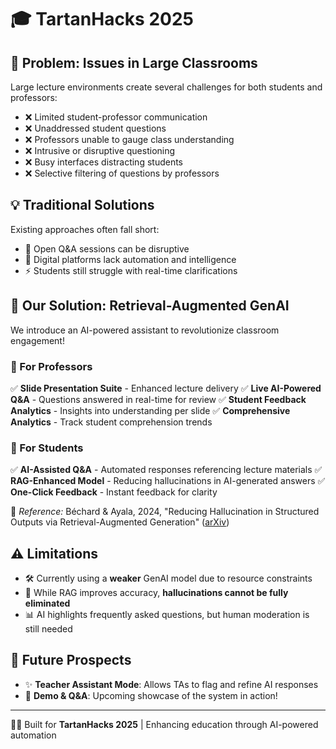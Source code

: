 # 🎓 TartanHacks 2025

## 🚀 Problem: Issues in Large Classrooms
Large lecture environments create several challenges for both students and professors:
- ❌ Limited student-professor communication
- ❌ Unaddressed student questions
- ❌ Professors unable to gauge class understanding
- ❌ Intrusive or disruptive questioning
- ❌ Busy interfaces distracting students
- ❌ Selective filtering of questions by professors

## 💡 Traditional Solutions
Existing approaches often fall short:
- 📢 Open Q&A sessions can be disruptive
- 📝 Digital platforms lack automation and intelligence
- ⚡ Students still struggle with real-time clarifications

## 🤖 Our Solution: Retrieval-Augmented GenAI
We introduce an AI-powered assistant to revolutionize classroom engagement!

### 📌 For Professors
✅ **Slide Presentation Suite** - Enhanced lecture delivery
✅ **Live AI-Powered Q&A** - Questions answered in real-time for review
✅ **Student Feedback Analytics** - Insights into understanding per slide
✅ **Comprehensive Analytics** - Track student comprehension trends

### 📌 For Students
✅ **AI-Assisted Q&A** - Automated responses referencing lecture materials
✅ **RAG-Enhanced Model** - Reducing hallucinations in AI-generated answers
✅ **One-Click Feedback** - Instant feedback for clarity

🔬 *Reference:* Béchard & Ayala, 2024, "Reducing Hallucination in Structured Outputs via Retrieval-Augmented Generation" ([arXiv](https://arxiv.org/abs/2404.08189))

## ⚠️ Limitations
- 🛠 Currently using a **weaker** GenAI model due to resource constraints
- 🔄 While RAG improves accuracy, **hallucinations cannot be fully eliminated**
- 📊 AI highlights frequently asked questions, but human moderation is still needed

## 🎯 Future Prospects
- ✨ **Teacher Assistant Mode**: Allows TAs to flag and refine AI responses
- 🎥 **Demo & Q&A**: Upcoming showcase of the system in action!

---
👩‍💻 Built for **TartanHacks 2025** | Enhancing education through AI-powered automation
